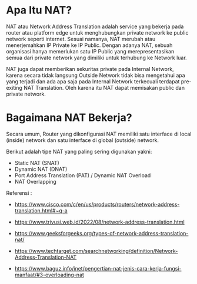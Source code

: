 # Apa Itu NAT?

NAT atau Network Address Translation adalah service yang bekerja pada router atau platform edge untuk menghubungkan private network ke public network seperti internet. Sesuai namanya, NAT merubah atau menerjemahkan IP Private ke IP Public. Dengan adanya NAT, sebuah organisasi hanya memerlukan satu IP Public yang merepresentasikan semua dari private network yang dimiliki untuk terhubung ke Network luar. 

NAT juga dapat memberikan sekuritas private pada Internal Network, karena secara tidak langsung Outside Network tidak bisa mengetahui apa yang terjadi dan ada apa saja pada Internal Network terkecuali terdapat pre-exiting NAT Translation. Oleh karena itu NAT dapat memisakan public dan private network.

# Bagaimana NAT Bekerja?

Secara umum, Router yang dikonfigurasi NAT memiliki satu interface di local (inside) network dan satu interface di global (outside) network. 

Berikut adalah tipe NAT yang paling sering digunakan yakni:

- Static NAT (SNAT)
- Dynamic NAT (DNAT)
- Port Address  Translation (PAT) / Dynamic NAT Overload
- NAT Overlapping

Referensi :

- https://www.cisco.com/c/en/us/products/routers/network-address-translation.html#~q-a

- https://www.trivusi.web.id/2022/08/network-address-translation.html
- https://www.geeksforgeeks.org/types-of-network-address-translation-nat/
- https://www.techtarget.com/searchnetworking/definition/Network-Address-Translation-NAT
- https://www.baguz.info/inet/pengertian-nat-jenis-cara-kerja-fungsi-manfaat/#3-overloading-nat
